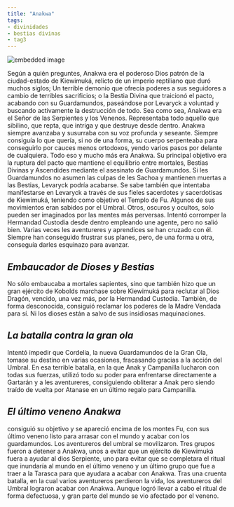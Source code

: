```yaml
---
title: "Anakwa"
tags:
- divinidades
- bestias divinas
- tag3
---
```


![embedded image](https://cdn.discordapp.com/attachments/992341565735440424/999027734216986624/TheNecromansa_Giant_serpent_god_with_poison_fang_andogrenus_per_324ba63f-3277-41ed-b248-64c375088f71.png "Attachment")

Según a quién preguntes, Anakwa era el poderoso Dios patrón de la ciudad-estado de Kiewimuká, relicto de un imperio reptiliano que duró muchos siglos; Un terrible demonio que ofrecía poderes a sus seguidores a cambio de terribles sacrificios; o la Bestia Divina que traicionó el pacto, acabando con su Guardamundos, paseándose por Levaryck a voluntad y buscando activamente la destrucción de todo. Sea como sea, Anakwa era el Señor de las Serpientes y los Venenos. Representaba todo aquello que sibilino, que repta, que intriga y que destruye desde dentro. Anakwa siempre avanzaba y susurraba con su voz profunda y seseante. Siempre consiguía lo que quería, si no de una forma, su cuerpo serpenteaba para conseguirlo por cauces menos ortodoxos, yendo varios pasos por delante de cualquiera. Todo eso y mucho más era Anakwa. Su principal objetivo era la ruptura del pacto que mantiene el equilibrio entre mortales, Bestias Divinas y Ascendides mediante el asesinato de Guardamundos. Si les Guardamundos no asumen las culpas de les Sachoa y mantienen muertas a las Bestias, Levaryck podría acabarse. Se sabe también que intentaba manifestarse en Levaryck a través de sus fieles sacerdotes y sacerdotisas de Kiewimuká, teniendo como objetivo el Templo de Fu. Algunos de sus movimientos eran sabidos por el Umbral. Otros, oscuros y ocultos, solo pueden ser imaginados por las mentes más perversas. Intentó corromper la Hermandad Custodia desde dentro empleando une agente, pero no salió bien. Varias veces les aventureres y aprendices se han cruzado con él. Siempre han conseguido frustrar sus planes, pero, de una forma u otra, conseguía darles esquinazo para avanzar.

## **_Embaucador de Dioses y Bestias_**

No sólo embaucaba a mortales sapientes, sino que también hizo que un gran ejército de Kobolds marchase sobre Kiewimuká para reclutar al Dios Dragón, vencido, una vez más, por la Hermandad Custodia. También, de forma desconocida, consiguió reclamar los poderes de la Madre Vendada para sí. Ni los dioses están a salvo de sus insidiosas maquinaciones.

## **_La batalla contra la gran ola_**

Intentó impedir que Cordelia, la nueva Guardamundos de la Gran Ola, tomase su destino en varias ocasiones, fracasando gracias a la acción del Umbral. En esa terrible batalla, en la que Anak y Campanilla lucharon con todas sus fuerzas, utilizó todo su poder para enfrentarse directamente a Gartarán y a les aventureres, consiguiendo obliterar a Anak pero siendo traído de vuelta por Atanase en un último regalo para Campanilla.

## **_El último veneno Anakwa_**

consiguió su objetivo y se apareció encima de los montes Fu, con sus último veneno listo para arrasar con el mundo y acabar con los guardamundos. Los aventureros del umbral se movilizaron. Tres grupos fueron a detener a Anakwa, unos a evitar que un ejército de Kiewimuká fuera a ayudar al dios Serpiente, uno para evitar que se completara el ritual que inundaría al mundo en el último veneno y un último grupo que fue a traer a la Tarasca para que ayudara a acabar con Anakwa. Tras una cruenta batalla, en la cual varios aventureros perdieron la vida, los aventureros del Umbral lograron acabar con Anakwa. Aunque logró llevar a cabo el ritual de forma defectuosa, y gran parte del mundo se vio afectado por el veneno.